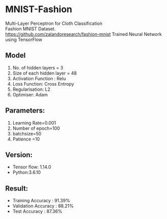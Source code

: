 # MNIST-Fashion
Multi-Layer Perceptron for Cloth Classification \
Fashion MNIST Dataset. \
https://github.com/zalandoresearch/fashion-mnist
Trained Neural Network using TensorFlow

## Model
1. No. of hidden layers = 3
2. Size of each hidden layer = 48
3. Activation Function : Relu
4. Loss Function: Cross Entropy
5. Regularisation: L2
6. Optimiser: Adam

## Parameters:
1. Learning Rate=0.001
2. Number of epoch=100
3. batchsize=50 
4. Patience =10

## Version:

- Tensor flow: 1.14.0 
- Python:3.6.10

##  Result:
- Training Accuracy : 91.39%
- Validation Accuracy : 88.21%
- Test Accuracy : 87.36%
